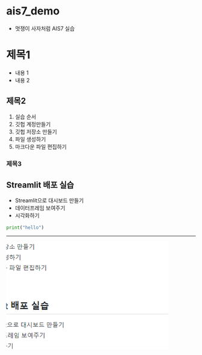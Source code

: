 # ais7_demo
* 멋쟁이 사자처럼 AIS7 실습

# 제목1
* 내용 1
* 내용 2

## 제목2
1. 실습 순서
2. 깃헙 계정만들기
3. 깃헙 저장소 만들기
4. 파일 생성하기
5. 마크다운 파일 편집하기

### 제목3



## Streamlit 배포 실습
* Streamlit으로 대시보드 만들기
* 데이터프레임 보여주기
* 시각화하기



```python
print("hello")
```


----------------------

<img src="1.png">
